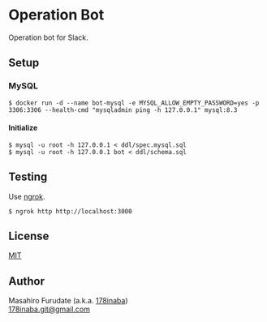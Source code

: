 # Operation Bot

Operation bot for Slack.

## Setup

### MySQL

```console
$ docker run -d --name bot-mysql -e MYSQL_ALLOW_EMPTY_PASSWORD=yes -p 3306:3306 --health-cmd "mysqladmin ping -h 127.0.0.1" mysql:8.3
```

#### Initialize

```console
$ mysql -u root -h 127.0.0.1 < ddl/spec.mysql.sql
$ mysql -u root -h 127.0.0.1 bot < ddl/schema.sql
```

## Testing

Use [ngrok](https://ngrok.com/).

```console
$ ngrok http http://localhost:3000
```

## License

[MIT](LICENSE)

## Author

Masahiro Furudate (a.k.a. [178inaba](https://github.com/178inaba))  
<178inaba.git@gmail.com>
